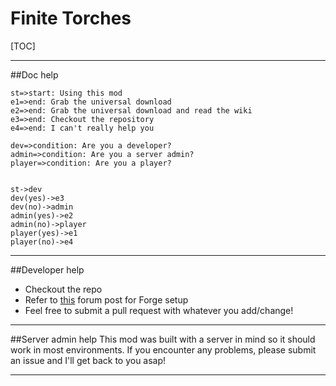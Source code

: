 Finite Torches
===================
[TOC]

---
##Doc help
```flow
st=>start: Using this mod
e1=>end: Grab the universal download
e2=>end: Grab the universal download and read the wiki
e3=>end: Checkout the repository
e4=>end: I can't really help you

dev=>condition: Are you a developer?
admin=>condition: Are you a server admin?
player=>condition: Are you a player?


st->dev
dev(yes)->e3
dev(no)->admin
admin(yes)->e2
admin(no)->player
player(yes)->e1
player(no)->e4
```
---
##Developer help

 - Checkout the repo
 - Refer to [this](http://www.minecraftforge.net/forum/index.php?topic=14048.0) forum post for Forge setup
 - Feel free to submit a pull request with whatever you add/change!

---
##Server admin help
This mod was built with a server in mind so it should work in most environments.
If you encounter any problems, please submit an issue and I'll get back to you asap!

---